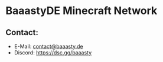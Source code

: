 # BaaastyDE Minecraft Network
## Contact:
- E-Mail: contact@baaasty.de
- Discord: https://dsc.gg/baaasty
